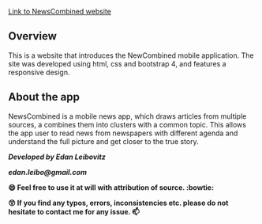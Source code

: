 [Link to NewsCombined website](https://news-combined.herokuapp.com/)

## Overview ##
This is a website that introduces the NewCombined mobile application. The site was developed using html, css and bootstrap 4, and features a responsive design.

## About the app ##
NewsCombined is a mobile news app, which draws articles from multiple sources, a combines them into clusters with a common topic. This allows the app user to read news from newspapers with different agenda and understand the full picture and get closer to the true story.

**_Developed by Edan Leibovitz_**

**_edan.leibo@gmail.com_**

**:smile: Feel free to use it at will with attribution of source. :bowtie:**

**:astonished: If you find any typos, errors, inconsistencies etc. please do not hesitate to contact me for any issue. :mailbox:**
